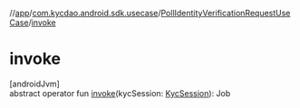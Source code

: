 //[app](../../../index.md)/[com.kycdao.android.sdk.usecase](../index.md)/[PollIdentityVerificationRequestUseCase](index.md)/[invoke](invoke.md)

# invoke

[androidJvm]\
abstract operator fun [invoke](invoke.md)(kycSession: [KycSession](../../com.kycdao.android.sdk.model/-kyc-session/index.md)): Job
